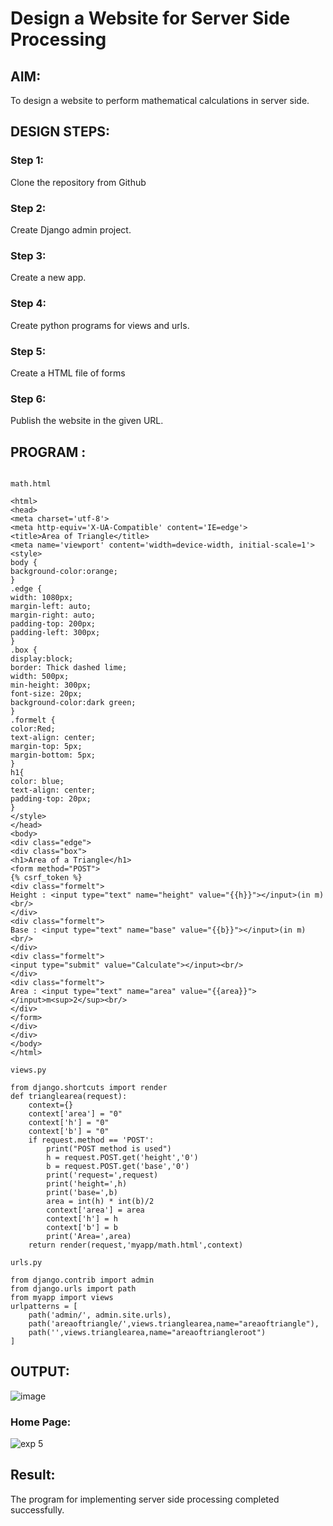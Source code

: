 # Design a Website for Server Side Processing

## AIM:
To design a website to perform mathematical calculations in server side.

## DESIGN STEPS:

### Step 1:
Clone the repository from Github

### Step 2:
Create Django admin project.

### Step 3:
Create a new app.

### Step 4:
Create python programs for views and urls.

### Step 5:
Create a HTML file of forms

### Step 6:
Publish the website in the given URL.


## PROGRAM :
```

math.html

<html>
<head>
<meta charset='utf-8'>
<meta http-equiv='X-UA-Compatible' content='IE=edge'>
<title>Area of Triangle</title>   
<meta name='viewport' content='width=device-width, initial-scale=1'>
<style>
body {
background-color:orange;    
}
.edge {
width: 1080px;
margin-left: auto;
margin-right: auto;
padding-top: 200px;
padding-left: 300px;    
}
.box {
display:block;
border: Thick dashed lime;
width: 500px;
min-height: 300px;
font-size: 20px;
background-color:dark green;    
}
.formelt {
color:Red;
text-align: center;
margin-top: 5px;
margin-bottom: 5px;    
}
h1{
color: blue;
text-align: center;
padding-top: 20px;    
}
</style> 
</head>    
<body>
<div class="edge">
<div class="box">
<h1>Area of a Triangle</h1> 
<form method="POST">
{% csrf_token %}
<div class="formelt">
Height : <input type="text" name="height" value="{{h}}"></input>(in m)<br/>
</div>
<div class="formelt">
Base : <input type="text" name="base" value="{{b}}"></input>(in m)<br/>    
</div>    
<div class="formelt">
<input type="submit" value="Calculate"></input><br/>    
</div>
<div class="formelt">
Area : <input type="text" name="area" value="{{area}}"></input>m<sup>2</sup><br/>    
</div>
</form>   
</div>    
</div>
</body>
</html>

views.py

from django.shortcuts import render
def trianglearea(request):
    context={}
    context['area'] = "0"
    context['h'] = "0"
    context['b'] = "0"
    if request.method == 'POST':
        print("POST method is used")
        h = request.POST.get('height','0')
        b = request.POST.get('base','0')
        print('request=',request)
        print('height=',h)
        print('base=',b)
        area = int(h) * int(b)/2
        context['area'] = area
        context['h'] = h
        context['b'] = b
        print('Area=',area)
    return render(request,'myapp/math.html',context) 

urls.py

from django.contrib import admin
from django.urls import path
from myapp import views
urlpatterns = [
    path('admin/', admin.site.urls),
    path('areaoftriangle/',views.trianglearea,name="areaoftriangle"),
    path('',views.trianglearea,name="areaoftriangleroot")
]

```

## OUTPUT:
![image](https://github.com/KameshLeVI/serversideprocessing/assets/120780633/b9b9a172-3c71-4def-834f-f2e63ab1b8ca)


### Home Page:
![exp 5 ](https://github.com/KameshLeVI/serversideprocessing/assets/120780633/1eb1336a-652c-4d78-8807-44bf825fc51a)


## Result:
The program for implementing server side processing completed successfully.


